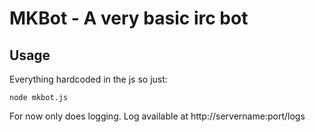 # MKBot - A very basic irc bot

## Usage

Everything hardcoded in the js so just:

```node mkbot.js```

For now only does logging. Log available at http://servername:port/logs


